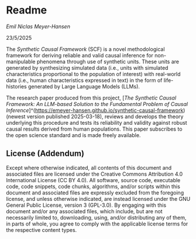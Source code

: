 # Readme

*Emil Niclas Meyer-Hansen*

23/5/2025

The *Synthetic Causal Framework* (SCF) is a novel methodological framework for deriving reliable and valid causal inference for non-manipulable phenomena through use of synthetic units. These units are generated by synthesizing simulated data (i.e., units with simulated characteristics proportional to the population of interest) with real-world data (i.e., human characteristics expressed in text) in the form of life-histories generated by Large Language Models (LLMs).

The research paper produced from this project, [*The Synthetic Causal Framework: An LLM-based Solution to the Fundamental Problem of Causal Inference*]^(https://emeyer-hansen.github.io/synthetic-causal-framework) (newest version published 2025-03-18), reviews and develops the theory underlying this procedure and tests its reliability and validity against robust causal results derived from human populations. This paper subscribes to the open science standard and is made freely available.

## License (Addendum)
Except where otherwise indicated, all contents of this document and associated files are licensed under the Creative Commons Attribution 4.0 International License (CC BY 4.0). All software, source code, executable code, code snippets, code chunks, algorithms, and/or scripts within this document and associated files are expressly excluded from the foregoing license, and unless otherwise indicated, are instead licensed under the GNU General Public License, version 3 (GPL-3.0). By engaging with this document and/or any associated files, which include, but are not necessarily limited to, downloading, using, and/or distributing any of them, in parts of whole, you agree to comply with the applicable license terms for the respective content types.
